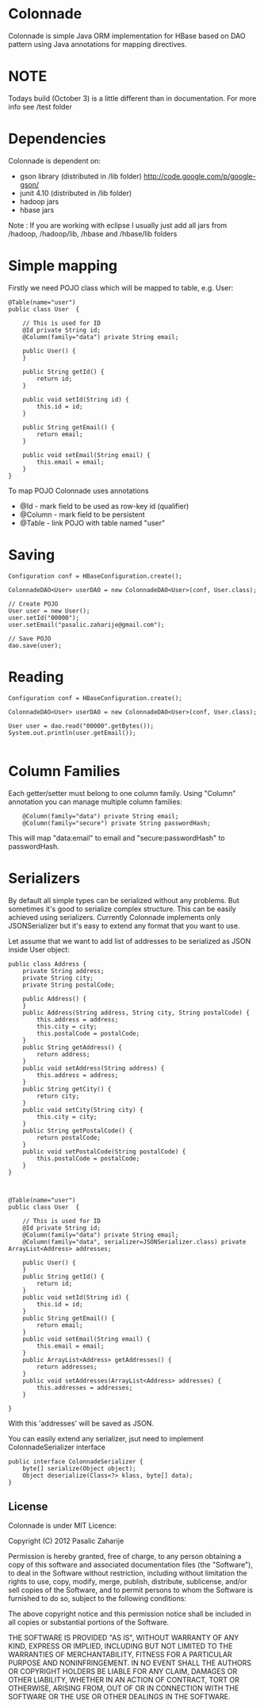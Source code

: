 Colonnade
=========

Colonnade is simple Java ORM implementation for HBase based on DAO pattern using Java annotations for mapping directives.

NOTE
====

Todays build (October 3) is a little different than in documentation. For more info see /test folder 

Dependencies
============

Colonnade is dependent on:

- gson library (distributed in /lib folder) http://code.google.com/p/google-gson/
- junit 4.10 (distributed in /lib folder)
- hadoop jars
- hbase jars

Note : If you are working with eclipse I usually just add all jars from /hadoop, /hadoop/lib, /hbase and /hbase/lib folders

Simple mapping
==============

Firstly we need POJO class which will be mapped to table, e.g. User:

```
@Table(name="user")
public class User  {
	
	// This is used for ID
	@Id private String id;
	@Column(family="data") private String email;
	
	public User() {	
	}

	public String getId() {
		return id;
	}

	public void setId(String id) {
		this.id = id;
	}

	public String getEmail() {
		return email;
	}

	public void setEmail(String email) {
		this.email = email;
	}
}

```

To map POJO Colonnade uses annotations

- @Id - mark field to be used as row-key id (qualifier)
- @Column - mark field to be persistent
- @Table - link POJO with table named "user"

Saving
======

```
Configuration conf = HBaseConfiguration.create();
		
ColonnadeDAO<User> userDAO = new ColonnadeDAO<User>(conf, User.class);
		
// Create POJO
User user = new User();
user.setId("00000");
user.setEmail("pasalic.zaharije@gmail.com");
		
// Save POJO
dao.save(user);
```

Reading
=======

```
Configuration conf = HBaseConfiguration.create();
		
ColonnadeDAO<User> userDAO = new ColonnadeDAO<User>(conf, User.class);

User user = dao.read("00000".getBytes());
System.out.println(user.getEmail());
		
```

Column Families
===============

Each getter/setter must belong to one column family. Using "Column" annotation you can manage multiple column families:


```
	@Column(family="data") private String email;
	@Column(family="secure") private String passwordHash;
```

This will map "data:email" to email and "secure:passwordHash" to passwordHash.


Serializers
===========

By default all simple types can be serialized without any problems. But sometimes it's good to serialize complex structure. This can be
easily achieved using serializers. Currently Colonnade implements only JSONSerializer but it's easy to extend any format that you want to use.

Let assume that we want to add list of addresses  to be serialized as JSON inside User object:

```
public class Address {
	private String address;
	private String city;
	private String postalCode;

	public Address() {
	}
	public Address(String address, String city, String postalCode) {
		this.address = address;
		this.city = city;
		this.postalCode = postalCode;
	}
	public String getAddress() {
		return address;
	}
	public void setAddress(String address) {
		this.address = address;
	}
	public String getCity() {
		return city;
	}
	public void setCity(String city) {
		this.city = city;
	}
	public String getPostalCode() {
		return postalCode;
	}
	public void setPostalCode(String postalCode) {
		this.postalCode = postalCode;
	}
}



@Table(name="user")
public class User  {
	
	// This is used for ID
	@Id private String id;
	@Column(family="data") private String email;
	@Column(family="data", serializer=JSONSerializer.class) private ArrayList<Address> addresses;
	
	public User() {	
	}
	public String getId() {
		return id;
	}
	public void setId(String id) {
		this.id = id;
	}
	public String getEmail() {
		return email;
	}
	public void setEmail(String email) {
		this.email = email;
	}
	public ArrayList<Address> getAddresses() {
		return addresses;
	}
	public void setAddresses(ArrayList<Address> addresses) {
		this.addresses = addresses;
	}
	
}

```


With this 'addresses' will be saved as JSON.

You can easily extend any serializer, jsut need to implement ColonnadeSerializer interface

```
public interface ColonnadeSerializer {
	byte[] serialize(Object object);
	Object deserialize(Class<?> klass, byte[] data);
}
```

License
-------

Colonnade is under MIT Licence:

Copyright (C) 2012 Pasalic Zaharije

Permission is hereby granted, free of charge, to any person obtaining a copy of this software and associated documentation files (the "Software"), to deal in the Software without restriction, including without limitation the rights to use, copy, modify, merge, publish, distribute, sublicense, and/or sell copies of the Software, and to permit persons to whom the Software is furnished to do so, subject to the following conditions:

The above copyright notice and this permission notice shall be included in all copies or substantial portions of the Software.

THE SOFTWARE IS PROVIDED "AS IS", WITHOUT WARRANTY OF ANY KIND, EXPRESS OR IMPLIED, INCLUDING BUT NOT LIMITED TO THE WARRANTIES OF MERCHANTABILITY, FITNESS FOR A PARTICULAR PURPOSE AND NONINFRINGEMENT. IN NO EVENT SHALL THE AUTHORS OR COPYRIGHT HOLDERS BE LIABLE FOR ANY CLAIM, DAMAGES OR OTHER LIABILITY, WHETHER IN AN ACTION OF CONTRACT, TORT OR OTHERWISE, ARISING FROM, OUT OF OR IN CONNECTION WITH THE SOFTWARE OR THE USE OR OTHER DEALINGS IN THE SOFTWARE.
